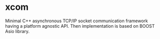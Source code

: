 # xcom
Minimal C++ asynchronous TCP/IP socket communication framework having a platform agnostic API. Then implementation is based on BOOST Asio library.

